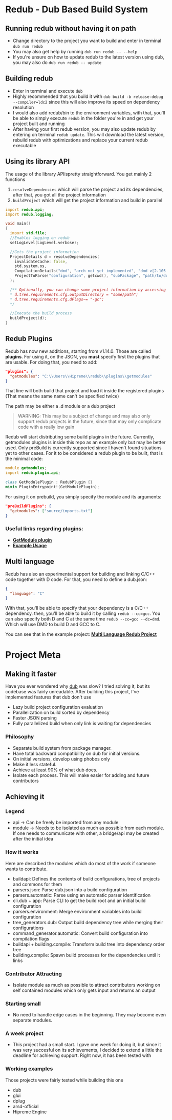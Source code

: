 # Redub - Dub Based Build System


## Running redub without having it on path
- Change directory to the project you want to build and enter in terminal `dub run redub`
- You may also get help by running `dub run redub -- --help`
- If you're unsure on how to update redub to the latest version using dub, you may also do `dub run redub -- update`

## Building redub
- Enter in terminal and execute `dub`
- Highly recommended that you build it with `dub build -b release-debug --compiler=ldc2` since this will also improve its speed on dependency resolution
- I would also add redub/bin to the environment variables, with that, you'll be able to simply execute `redub` in the folder you're in and get your project built and running
- After having your first redub version, you may also update redub by entering on terminal `redub update`. This will download the latest version, rebuild redub with optimizations and replace your current redub executable

## Using its library API

The usage of the library APIispretty straightforward. You get mainly 2 functions
1. `resolveDependencies` which will parse the project and its dependencies, after that, you got all the project information
2. `buildProject` which will get the project information and build in parallel

```d
import redub.api;
import redub.logging;

void main()
{
  import std.file;
  //Enables logging on redub
  setLogLevel(LogLevel.verbose);

  //Gets the project information
  ProjectDetails d = resolveDependencies(
    invalidateCache: false,
    std.system.os,
    CompilationDetails("dmd", "arch not yet implemented", "dmd v[2.105.0]"),
    ProjectToParse("configuration", getcwd(), "subPackage", "path/to/dub/recipe.json (optional)")
  );

  /** Optionally, you can change some project information by accessing the details.tree (a ProjectNode), from there, you can freely modify the BuildRequirements of the project
  * d.tree.requirements.cfg.outputDirectory = "some/path";
  * d.tree.requirements.cfg.dFlags~= "-gc";
  */

  //Execute the build process
  buildProject(d);
}
```

## Redub Plugins

Redub has now new additions, starting from v1.14.0. Those are called **plugins**.
For using it, on the JSON, you **must** specify first the plugins that are usable. For doing that, you need to add:

```json
"plugins": {
  "getmodules": "C:\\Users\\Hipreme\\redub\\plugins\\getmodules"
}
```

That line will both build that project and load it inside the registered plugins (That means the same name can't be specified twice)

The path may be either a .d module or a dub project
> WARNING: This may be a subject of change and may also only support redub projects in the future, since that may only complicate code with a really low gain

Redub will start distributing some build plugins in the future. Currently, getmodules plugins is inside this repo as an example only but may be better used.
Only preBuild is currently supported since I haven't found situations yet to other cases.
For it to be considered a redub plugin to be built, that is the minimal code:

```d
module getmodules;
import redub.plugin.api;

class GetModulePlugin : RedubPlugin {}
mixin PluginEntrypoint!(GetModulePlugin);
```

For using it on prebuild, you simply specify the module and its arguments:
```json
"preBuildPlugins": {
  "getmodules": ["source/imports.txt"]
}
```

### Useful links regarding plugins:
- [**GetModule plugin**](./plugins/getmodules/source/getmodules.d)
- [**Example Usage**](./tests/plugin_test/dub.json)

## Multi language

Redub has also an experimental support for building and linking C/C++ code together with D code. For that, you need to define a dub.json:
```json
{
  "language": "C"
}
```

With that, you'll be able to specify that your dependency is a C/C++ dependency. then, you'll be able to build it by calling `redub --cc=gcc`. You can also
specify both D and C at the same time `redub --cc=gcc --dc=dmd`. Which will use DMD to build D and GCC to C.

You can see that in the example project: [**Multi Language Redub Project**](./tests/multi_lang/dub.json)


# Project Meta


## Making it faster
Have you ever wondered why [dub](https://github.com/dlang/dub) was slow? I tried solving it, but its codebase was fairly unreadable. After building this project, I've implemented features that dub don't use

- Lazy build project configuration evaluation
- Parallelization on build sorted by dependency
- Faster JSON parsing
- Fully parallelized build when only link is waiting for dependencies

### Philosophy

- Separate build system from package manager.
- Have total backward compatibility on dub for initial versions.
- On initial versions, develop using phobos only
- Make it less stateful.
- Achieve at least 90% of what dub does.
- Isolate each process. This will make easier for adding and future contributors

## Achieving it

### Legend
- api -> Can be freely be imported from any module
- module -> Needs to be isolated as much as possible from each module. If one needs to communicate with other, a bridge/api may be created after the initial idea

### How it works
Here are described the modules which do most of the work if someone wants to contribute.

- buildapi: Defines the contents of build configurations, tree of projects and commons for them
- parsers.json: Parse dub.json into a build configuration
- parsers.automatic: Parse using an automatic parser identification
- cli.dub + app: Parse CLI to get the build root and an initial build configuration
- parsers.environment: Merge environment variables into build configuration
- tree_generators.dub: Output build dependency tree while merging their configurations
- command_generator.automatic: Convert build configuration into compilation flags
- buildapi + building.compile: Transform build tree into dependency order tree
- building.compile: Spawn build processes for the dependencies until it links


### Contributor Attracting
- Isolate module as much as possible to attract contributors working on self contained modules which only gets input and returns an output

### Starting small
- No need to handle edge cases in the beginning. They may become even separate modules.

### A week project
- This project had a small start. I gave one week for doing it, but since it was very succesful on its
achievements, I decided to extend a little the deadline for achieving support.
Right now, it has been tested with

### Working examples
Those projects were fairly tested while building this one
- dub
- glui
- dplug
- arsd-official
- Hipreme Engine
